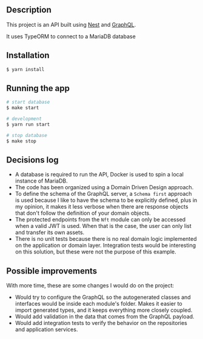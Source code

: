 ## Description

This project is an API built using [Nest](https://github.com/nestjs/nest) and [GraphQL](https://graphql.org/).

It uses TypeORM to connect to a MariaDB database

## Installation

```bash
$ yarn install
```

## Running the app

```bash
# start database
$ make start

# development
$ yarn run start

# stop database
$ make stop
```

## Decisions log

- A database is required to run the API, Docker is used to spin a local instance of MariaDB.
- The code has been organized using a Domain Driven Design approach.
- To define the schema of the GraphQL server, a `Schema first` approach is used because I like to have the schema to be 
explicitly defined, plus in my opinion, it makes it less verbose when there are response objects that don't follow the 
definition of your domain objects.
- The protected endpoints from the `Nft` module can only be accessed when a valid JWT is used. When that is the case,
the user can only list and transfer its own assets.
- There is no unit tests because there is no real domain logic implemented on the application or domain layer. 
Integration tests would be interesting on this solution, but these were not the purpose of this example.

## Possible improvements

With more time, these are some changes I would do on the project:
- Would try to configure the GraphQL so the autogenerated classes and interfaces would be inside each module's folder.
Makes it easier to import generated types, and it keeps everything more closely coupled.
- Would add validation in the data that comes from the GraphQL payload.
- Would add integration tests to verify the behavior on the repositories and application services.
